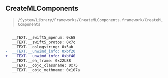 ## CreateMLComponents

> `/System/Library/Frameworks/CreateMLComponents.framework/CreateMLComponents`

```diff

   __TEXT.__swift5_mpenum: 0x68
   __TEXT.__swift5_protos: 0x7c
   __TEXT.__oslogstring: 0x5ab
-  __TEXT.__unwind_info: 0xbf20
+  __TEXT.__unwind_info: 0xbf40
   __TEXT.__eh_frame: 0x22b88
   __TEXT.__objc_classname: 0x75
   __TEXT.__objc_methname: 0x107a

```
